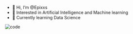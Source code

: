 - 👋 Hi, I’m @Epixxs 
- 👀 Interested in Artificial Intelligence and Machine learning
- 🌱 Currently learning Data Science
<!-- - 📫 Reach me via Gmail--  sakshamsharmaknp@gmail.com   -->

![code](https://user-images.githubusercontent.com/102599569/176002105-81e146d0-5073-439b-a12a-bbfd2b8b426c.gif)



<!---
Epixxs/Epixxs is a ✨ special ✨ repository because its `README.md` (this file) appears on your GitHub profile.
You can click the Preview link to take a look at your changes.
--->

